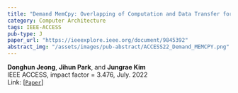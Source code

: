 ```yaml
---
title: "Demand MemCpy: Overlapping of Computation and Data Transfer for Heterogeneous Computing"
category: Computer Architecture
tags: IEEE-ACCESS
pub-type: J
paper_url: "https://ieeexplore.ieee.org/document/9845392"
abstract_img: "/assets/images/pub-abstract/ACCESS22_Demand_MEMCPY.png"
---
```


**Donghun Jeong**, **Jihun Park**, and **Jungrae Kim** <br>
IEEE ACCESS, impact factor = 3.476, July. 2022 <br>
Link: [[```Paper```](https://ieeexplore.ieee.org/document/9845392)]
